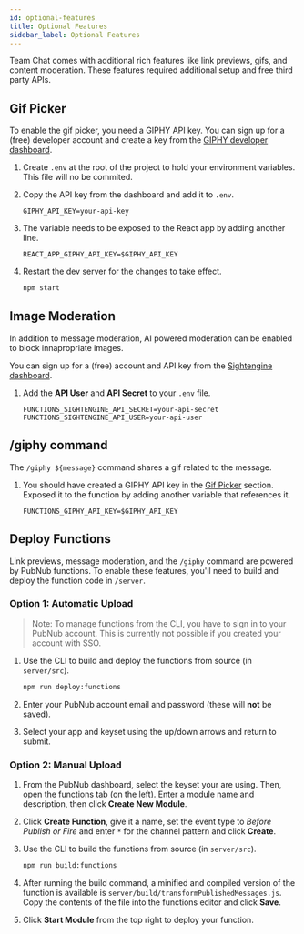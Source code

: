 ```yaml
---
id: optional-features
title: Optional Features
sidebar_label: Optional Features
---
```


Team Chat comes with additional rich features like link previews, gifs, and content moderation.
These features required additional setup and free third party APIs.

## Gif Picker

To enable the gif picker, you need a GIPHY API key.
You can sign up for a (free) developer account and create a key from the [GIPHY developer dashboard](https://developers.giphy.com/dashboard/).

1. Create `.env` at the root of the project to hold your environment variables. This file will no be commited.

1. Copy the API key from the dashboard and add it to `.env`.

    ```dotenv
    GIPHY_API_KEY=your-api-key
    ```

1. The variable needs to be exposed to the React app by adding another line.

    ```dotenv
    REACT_APP_GIPHY_API_KEY=$GIPHY_API_KEY
    ```


1. Restart the dev server for the changes to take effect.

    ```bash
    npm start
    ```


## Image Moderation

In addition to message moderation, AI powered moderation can be enabled to block innapropriate images.

You can sign up for a (free) account and API key from the [Sightengine dashboard](https://dashboard.sightengine.com/).

1. Add the **API User** and **API Secret** to your `.env` file.

    ```dotenv
    FUNCTIONS_SIGHTENGINE_API_SECRET=your-api-secret
    FUNCTIONS_SIGHTENGINE_API_USER=your-api-user
    ```

## /giphy command

The `/giphy ${message}` command shares a gif related to the message.

1. You should have created a GIPHY API key in the [Gif Picker](#gif-picker) section. Exposed it to the function by adding another variable that references it.

    ```dotenv
    FUNCTIONS_GIPHY_API_KEY=$GIPHY_API_KEY
    ```

## Deploy Functions

Link previews, message moderation, and the `/giphy` command are powered by PubNub functions. To enable these features, you'll need to build and deploy the function code in `/server`.

### Option 1: Automatic Upload

> Note: To manage functions from the CLI, you have to sign in to your PubNub account. This is currently not possible if you created your account with SSO.

1. Use the CLI to build and deploy the functions from source (in `server/src`).

    ```bash
    npm run deploy:functions
    ```

1. Enter your PubNub account email and password (these will **not** be saved).

1. Select your app and keyset using the up/down arrows and return to submit.

### Option 2: Manual Upload

1. From the PubNub dashboard, select the keyset your are using. Then, open the functions tab (on the left). Enter a module name and description, then click **Create New Module**.

1. Click **Create Function**, give it a name, set the event type to *Before Publish or Fire* and enter `*` for the channel pattern and click **Create**.

1. Use the CLI to build the functions from source (in `server/src`).

    ```bash
    npm run build:functions
    ```

1. After running the build command, a minified and compiled version of the function is available is `server/build/transformPublishedMessages.js`. Copy the contents of the file into the functions editor and click **Save**.

1. Click **Start Module** from the top right to deploy your function.